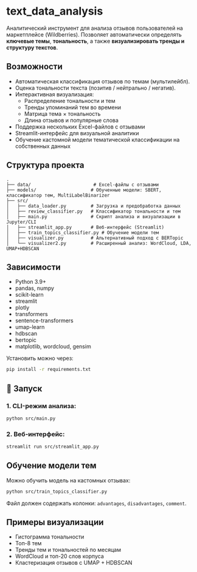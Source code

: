 # text_data_analysis

Аналитический инструмент для анализа отзывов пользователей на маркетплейсе (Wildberries). Позволяет автоматически определять **ключевые темы**, **тональность**, а также **визуализировать тренды и структуру текстов**.

## Возможности

- Автоматическая классификация отзывов по темам (мультилейбл).
- Оценка тональности текста (позитив / нейтрально / негатив).
- Интерактивная визуализация:
  - Распределение тональности и тем
  - Тренды упоминаний тем во времени
  - Матрица тема × тональность
  - Длина отзывов и популярные слова
- Поддержка нескольких Excel-файлов с отзывами
- Streamlit-интерфейс для визуальной аналитики
- Обучение кастомной модели тематической классификации на собственных данных

## Структура проекта

```
.
├── data/                       # Excel-файлы с отзывами
├── models/                    # Обученные модели: SBERT, классификатор тем, MultiLabelBinarizer
├── src/
│   ├── data_loader.py         # Загрузка и предобработка данных
│   ├── review_classifier.py   # Классификатор тональности и тем
│   ├── main.py                # Скрипт анализа и визуализации в Jupyter/CLI
│   ├── streamlit_app.py       # Веб-интерфейс (Streamlit)
│   ├── train_topics_classifier.py # Обучение модели тем
│   ├── visualizer.py          # Альтернативный подход с BERTopic
│   └── visualizer2.py         # Расширенный анализ: WordCloud, LDA, UMAP+HDBSCAN
```

## Зависимости

- Python 3.9+
- pandas, numpy
- scikit-learn
- streamlit
- plotly
- transformers
- sentence-transformers
- umap-learn
- hdbscan
- bertopic
- matplotlib, wordcloud, gensim

Установить можно через:

```bash
pip install -r requirements.txt
```

## 🔧 Запуск

### 1. CLI-режим анализа:
```bash
python src/main.py
```

### 2. Веб-интерфейс:
```bash
streamlit run src/streamlit_app.py
```

## Обучение модели тем
Можно обучить модель на кастомных отзывах:

```bash
python src/train_topics_classifier.py
```

Файл должен содержать колонки: `advantages`, `disadvantages`, `comment`.

## Примеры визуализации

- Гистограмма тональности
- Топ-8 тем
- Тренды тем и тональностей по месяцам
- WordCloud и топ-20 слов корпуса
- Кластеризация отзывов с UMAP + HDBSCAN
